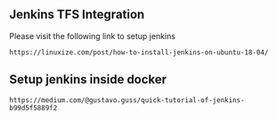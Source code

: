 [//]: # (SPDX-License-Identifier: CC-BY-4.0)

## Jenkins TFS Integration

Please visit the following link to setup jenkins

```
https://linuxize.com/post/how-to-install-jenkins-on-ubuntu-18-04/
```



## Setup jenkins inside docker

```
https://medium.com/@gustavo.guss/quick-tutorial-of-jenkins-b99d5f5889f2
```
